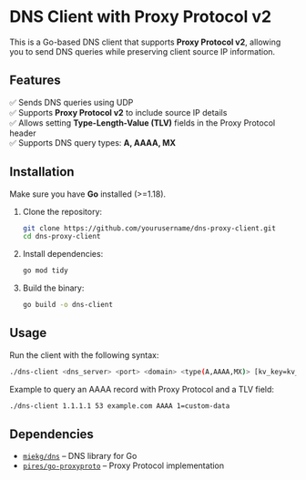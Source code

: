 # DNS Client with Proxy Protocol v2  

This is a Go-based DNS client that supports **Proxy Protocol v2**, allowing you to send DNS queries while preserving client source IP information.

## Features  
✅ Sends DNS queries using UDP  
✅ Supports **Proxy Protocol v2** to include source IP details  
✅ Allows setting **Type-Length-Value (TLV)** fields in the Proxy Protocol header  
✅ Supports DNS query types: **A, AAAA, MX**  

## Installation  

Make sure you have **Go** installed (>=1.18).  

1. Clone the repository:  
    ```sh
    git clone https://github.com/yourusername/dns-proxy-client.git
    cd dns-proxy-client
    ```

2. Install dependencies:

    ```sh
    go mod tidy
    ```

3. Build the binary:

    ```sh
    go build -o dns-client
    ```

## Usage

Run the client with the following syntax:

```sh
./dns-client <dns_server> <port> <domain> <type(A,AAAA,MX)> [kv_key=kv_value]
```

Example to query an AAAA record with Proxy Protocol and a TLV field:

```sh
./dns-client 1.1.1.1 53 example.com AAAA 1=custom-data
```

## Dependencies
- [`miekg/dns`](https://github.com/miekg/dns) – DNS library for Go
- [`pires/go-proxyproto`](https://github.com/pires/go-proxyproto) – Proxy Protocol implementation